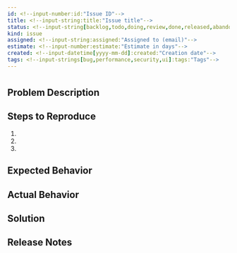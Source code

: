 ```yaml
---
id: <!--input-number:id:"Issue ID"-->
title: <!--input-string:title:"Issue title"-->
status: <!--input-string[backlog,todo,doing,review,done,released,abandoned,archived]:status:"Current status"-->
kind: issue
assigned: <!--input-string:assigned:"Assigned to (email)"-->
estimate: <!--input-number:estimate:"Estimate in days"-->
created: <!--input-datetime[yyyy-mm-dd]:created:"Creation date"-->
tags: <!--input-strings[bug,performance,security,ui]:tags:"Tags"-->
---
```


# <!--input-string:title:"Issue title"-->

## Problem Description
<!--input-string:problem:"What is the problem?"-->

## Steps to Reproduce
1. <!--input-string:step1:"First step"-->
2. <!--input-string:step2:"Second step"-->
3. <!--input-string:step3:"Third step"-->

## Expected Behavior
<!--input-string:expected:"What should happen?"-->

## Actual Behavior
<!--input-string:actual:"What actually happens?"-->

## Solution
<!--input-string:solution:"Proposed solution"-->

## Release Notes
<!--input-string:release_notes:"Public-facing changes (optional)"-->


